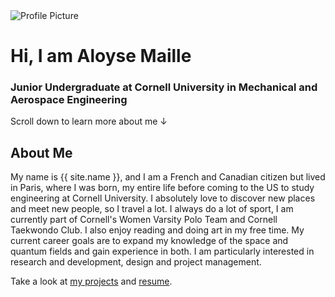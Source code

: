 

<div class="about-section">
  <img class="profile-image" src="{{ site.baseurl }}/assets/images/PP.JPG" alt="Profile Picture" />
  <div class="about-text">
    <h1>Hi, I am Aloyse Maille</h1>
    <h3>Junior Undergraduate at Cornell University in Mechanical and Aerospace Engineering</h3>
    <div class="scroll-down">
      <span>Scroll down to learn more about me</span>
      <span class="down-arrow">&#8595;</span>
    </div>
  </div>
</div>

<div class="about-me-section">
  <h2>About Me</h2>
  <p class="about-description">
    My name is {{ site.name }}, and I am a French and Canadian citizen but lived in Paris, where I was born, my entire life before coming to the US to study engineering at Cornell University. I absolutely love to discover new places and meet new people, so I travel a lot. I always do a lot of sport, I am currently part of Cornell's Women Varsity Polo Team and Cornell Taekwondo Club. I also enjoy reading and doing art in my free time. My current career goals are to expand my knowledge of the space and quantum fields and gain experience in both. I am particularly interested in research and development, design and project management.
  </p>
  <p>
    Take a look at <a href="{{ site.baseurl }}/projects/">my projects</a> and <a href="{{ site.baseurl }}/AloyseMaille_CV_EN.pdf">resume</a>.
  </p>  
</div>

